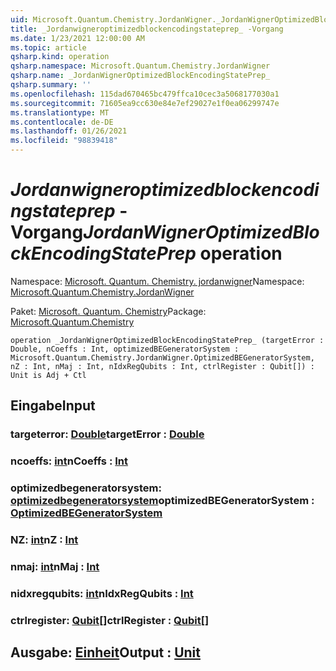 ```yaml
---
uid: Microsoft.Quantum.Chemistry.JordanWigner._JordanWignerOptimizedBlockEncodingStatePrep_
title: _Jordanwigneroptimizedblockencodingstateprep_ -Vorgang
ms.date: 1/23/2021 12:00:00 AM
ms.topic: article
qsharp.kind: operation
qsharp.namespace: Microsoft.Quantum.Chemistry.JordanWigner
qsharp.name: _JordanWignerOptimizedBlockEncodingStatePrep_
qsharp.summary: ''
ms.openlocfilehash: 115dad670465bc479ffca10cec3a5068177030a1
ms.sourcegitcommit: 71605ea9cc630e84e7ef29027e1f0ea06299747e
ms.translationtype: MT
ms.contentlocale: de-DE
ms.lasthandoff: 01/26/2021
ms.locfileid: "98839418"
---
```

# <a name="_jordanwigneroptimizedblockencodingstateprep_-operation"></a><span data-ttu-id="a26d6-102">_Jordanwigneroptimizedblockencodingstateprep_ -Vorgang</span><span class="sxs-lookup"><span data-stu-id="a26d6-102">_JordanWignerOptimizedBlockEncodingStatePrep_ operation</span></span>

<span data-ttu-id="a26d6-103">Namespace: [Microsoft. Quantum. Chemistry. jordanwigner](xref:Microsoft.Quantum.Chemistry.JordanWigner)</span><span class="sxs-lookup"><span data-stu-id="a26d6-103">Namespace: [Microsoft.Quantum.Chemistry.JordanWigner](xref:Microsoft.Quantum.Chemistry.JordanWigner)</span></span>

<span data-ttu-id="a26d6-104">Paket: [Microsoft. Quantum. Chemistry](https://nuget.org/packages/Microsoft.Quantum.Chemistry)</span><span class="sxs-lookup"><span data-stu-id="a26d6-104">Package: [Microsoft.Quantum.Chemistry](https://nuget.org/packages/Microsoft.Quantum.Chemistry)</span></span>




```qsharp
operation _JordanWignerOptimizedBlockEncodingStatePrep_ (targetError : Double, nCoeffs : Int, optimizedBEGeneratorSystem : Microsoft.Quantum.Chemistry.JordanWigner.OptimizedBEGeneratorSystem, nZ : Int, nMaj : Int, nIdxRegQubits : Int, ctrlRegister : Qubit[]) : Unit is Adj + Ctl
```


## <a name="input"></a><span data-ttu-id="a26d6-105">Eingabe</span><span class="sxs-lookup"><span data-stu-id="a26d6-105">Input</span></span>

### <a name="targeterror--double"></a><span data-ttu-id="a26d6-106">targeterror: [Double](xref:microsoft.quantum.lang-ref.double)</span><span class="sxs-lookup"><span data-stu-id="a26d6-106">targetError : [Double](xref:microsoft.quantum.lang-ref.double)</span></span>




### <a name="ncoeffs--int"></a><span data-ttu-id="a26d6-107">ncoeffs: [int](xref:microsoft.quantum.lang-ref.int)</span><span class="sxs-lookup"><span data-stu-id="a26d6-107">nCoeffs : [Int](xref:microsoft.quantum.lang-ref.int)</span></span>




### <a name="optimizedbegeneratorsystem--optimizedbegeneratorsystem"></a><span data-ttu-id="a26d6-108">optimizedbegeneratorsystem: [optimizedbegeneratorsystem](xref:Microsoft.Quantum.Chemistry.JordanWigner.OptimizedBEGeneratorSystem)</span><span class="sxs-lookup"><span data-stu-id="a26d6-108">optimizedBEGeneratorSystem : [OptimizedBEGeneratorSystem](xref:Microsoft.Quantum.Chemistry.JordanWigner.OptimizedBEGeneratorSystem)</span></span>




### <a name="nz--int"></a><span data-ttu-id="a26d6-109">NZ: [int](xref:microsoft.quantum.lang-ref.int)</span><span class="sxs-lookup"><span data-stu-id="a26d6-109">nZ : [Int](xref:microsoft.quantum.lang-ref.int)</span></span>




### <a name="nmaj--int"></a><span data-ttu-id="a26d6-110">nmaj: [int](xref:microsoft.quantum.lang-ref.int)</span><span class="sxs-lookup"><span data-stu-id="a26d6-110">nMaj : [Int](xref:microsoft.quantum.lang-ref.int)</span></span>




### <a name="nidxregqubits--int"></a><span data-ttu-id="a26d6-111">nidxregqubits: [int](xref:microsoft.quantum.lang-ref.int)</span><span class="sxs-lookup"><span data-stu-id="a26d6-111">nIdxRegQubits : [Int](xref:microsoft.quantum.lang-ref.int)</span></span>




### <a name="ctrlregister--qubit"></a><span data-ttu-id="a26d6-112">ctrlregister: [Qubit](xref:microsoft.quantum.lang-ref.qubit)[]</span><span class="sxs-lookup"><span data-stu-id="a26d6-112">ctrlRegister : [Qubit](xref:microsoft.quantum.lang-ref.qubit)[]</span></span>





## <a name="output--unit"></a><span data-ttu-id="a26d6-113">Ausgabe: [Einheit](xref:microsoft.quantum.lang-ref.unit)</span><span class="sxs-lookup"><span data-stu-id="a26d6-113">Output : [Unit](xref:microsoft.quantum.lang-ref.unit)</span></span>

